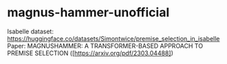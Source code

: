# magnus-hammer-unofficial
Isabelle dataset: https://huggingface.co/datasets/Simontwice/premise_selection_in_isabelle
Paper: MAGNUSHAMMER: A TRANSFORMER-BASED APPROACH TO PREMISE SELECTION ([https://arxiv.org/pdf/2303.04488])
